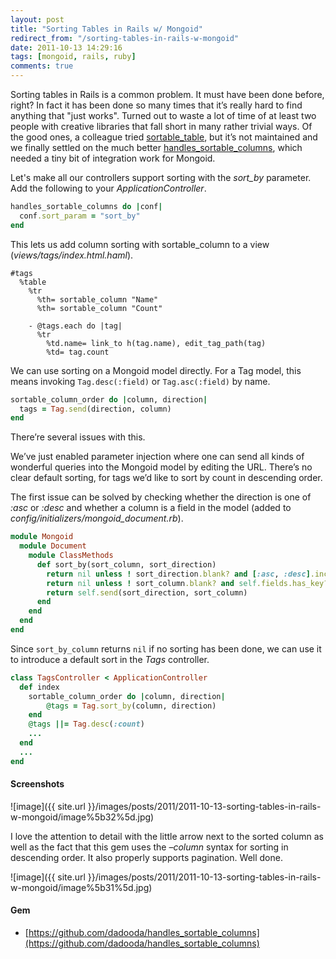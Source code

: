 ```yaml
---
layout: post
title: "Sorting Tables in Rails w/ Mongoid"
redirect_from: "/sorting-tables-in-rails-w-mongoid"
date: 2011-10-13 14:29:16
tags: [mongoid, rails, ruby]
comments: true
---
```

Sorting tables in Rails is a common problem. It must have been done before, right? In fact it has been done so many times that it’s really hard to find anything that "just works".  Turned out to waste a lot of time of at least two people with creative libraries that fall short in many rather trivial ways. Of the good ones, a colleague tried [sortable_table](https://github.com/thoughtbot/sortable_table), but it’s not maintained and we finally settled on the much better [handles_sortable_columns](https://github.com/dadooda/handles_sortable_columns), which needed a tiny bit of integration work for Mongoid.

Let's make all our controllers support sorting with the _sort_by_ parameter. Add the following to your _ApplicationController_.

```ruby
handles_sortable_columns do |conf|
  conf.sort_param = "sort_by"
end
```

This lets us add column sorting with sortable_column to a view (_views/tags/index.html.haml_).

```haml
#tags
  %table
    %tr
      %th= sortable_column "Name"
      %th= sortable_column "Count"

    - @tags.each do |tag|
      %tr
        %td.name= link_to h(tag.name), edit_tag_path(tag)
        %td= tag.count
```

We can use sorting on a Mongoid model directly. For a Tag model, this means invoking `Tag.desc(:field)` or `Tag.asc(:field)` by name.

```ruby
sortable_column_order do |column, direction|
  tags = Tag.send(direction, column)
end
```

There’re several issues with this.

We’ve just enabled parameter injection where one can send all kinds of wonderful queries into the Mongoid model by editing the URL.
There’s no clear default sorting, for tags we’d like to sort by count in descending order.

The first issue can be solved by checking whether the direction is one of _:asc_ or _:desc_ and whether a column is a field in the model (added to _config/initializers/mongoid_document.rb_).

```ruby
module Mongoid
  module Document
    module ClassMethods
      def sort_by(sort_column, sort_direction)
        return nil unless ! sort_direction.blank? and [:asc, :desc].include?(sort_direction)
        return nil unless ! sort_column.blank? and self.fields.has_key?(sort_column.to_s)
        return self.send(sort_direction, sort_column)
      end
    end
  end
end
```

Since `sort_by_column` returns `nil` if no sorting has been done, we can use it to introduce a default sort in the _Tags_ controller.

```ruby
class TagsController < ApplicationController
  def index
    sortable_column_order do |column, direction|
        @tags = Tag.sort_by(column, direction)
    end
    @tags ||= Tag.desc(:count)
    ...
  end
  ...
end
```

#### Screenshots

![image]({{ site.url }}/images/posts/2011/2011-10-13-sorting-tables-in-rails-w-mongoid/image%5b32%5d.jpg)

I love the attention to detail with the little arrow next to the sorted column as well as the fact that this gem uses the _–column_ syntax for sorting in descending order. It also properly supports pagination. Well done.

![image]({{ site.url }}/images/posts/2011/2011-10-13-sorting-tables-in-rails-w-mongoid/image%5b31%5d.jpg)

#### Gem

- [https://github.com/dadooda/handles_sortable_columns](https://github.com/dadooda/handles_sortable_columns)
